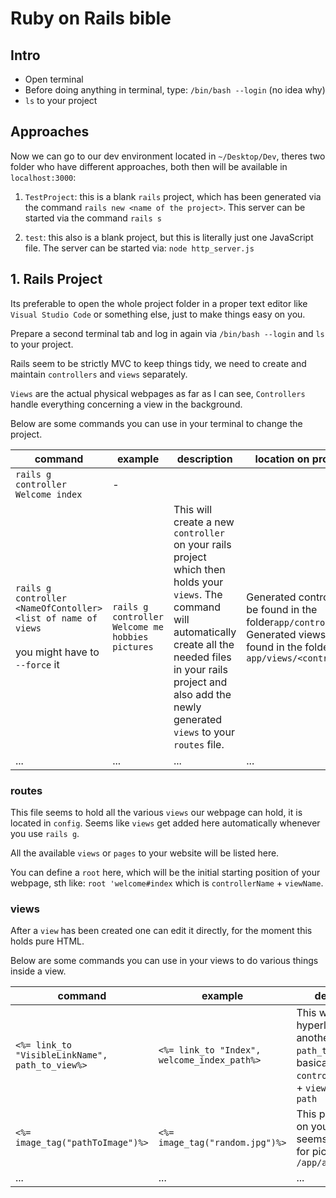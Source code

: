 # Ruby on Rails bible

## Intro

- Open terminal
- Before doing anything in terminal, type: `/bin/bash --login` (no idea why)
- `ls` to your project

## Approaches

Now we can go to our dev environment located in `~/Desktop/Dev`, theres two folder who have different approaches, both then will be available in `localhost:3000`:

1. `TestProject`: this is a blank `rails` project, which has been generated via the command `rails new <name of the project>`. This server can be started via the command `rails s`

2. `test`: this also is a blank project, but this is literally just one JavaScript file. The server can be started via: `node http_server.js`

## 1. Rails Project

Its preferable to open the whole project folder in a proper text editor like `Visual Studio Code` or something else, just to make things easy on you.

Prepare a second terminal tab and log in again via `/bin/bash --login` and `ls` to your project.

Rails seem to be strictly MVC to keep things tidy, we need to create and maintain `controllers` and `views` separately.

`Views` are the actual physical webpages as far as I can see, `Controllers` handle everything concerning a view in the background.

Below are some commands you can use in your terminal to change the project.

| command                                                      | example                                          | description                                                  | location on project files                                    |
| ------------------------------------------------------------ | ------------------------------------------------ | ------------------------------------------------------------ | ------------------------------------------------------------ |
| `rails g controller Welcome index`                           | -                                                |                                                              |                                                              |
| `rails g controller <NameOfContoller> <list of name of views`<br /><br />you might have to `--force` it | `rails g controller Welcome me hobbies pictures` | This will create a new `controller` on your rails project which then holds your `views`. The command will automatically create all the needed files in your rails project and also add the newly generated `views` to your `routes` file. | Generated controllers can be found in the folder`app/controllers`<br />Generated views can be found in the folder `app/views/<controllerName>` |
| ...                                                          | ...                                              | ...                                                          | ...                                                          |

### routes

This file seems to hold all the various `views` our webpage can hold, it is located in `config`. Seems like `views` get added here automatically whenever you use `rails g`.

All the available `views` or `pages` to your website will be listed here.

You can define a `root` here, which will be the initial starting position of your webpage, sth like: `root 'welcome#index` which is `controllerName` + `viewName`.

### views

After a `view` has been created one can edit it directly, for the moment this holds pure HTML.

Below are some commands you can use in your views to do various things inside a view.

| command                                         | example                                     | description                                                  |
| ----------------------------------------------- | ------------------------------------------- | ------------------------------------------------------------ |
| `<%= link_to "VisibleLinkName", path_to_view%>` | `<%= link_to "Index", welcome_index_path%>` | This will create a hyperlink to another view.<br />`path_to_view` is basically: `controllerName`+ `_` + `viewName` + `_` + `path` |
| `<%= image_tag("pathToImage")%>`                | `<%= image_tag("random.jpg")%>`             | This puts a picture on your `view`, seems like it looks for pictures in `/app/assets/images` |
| ...                                             | ...                                         | ...                                                          |

